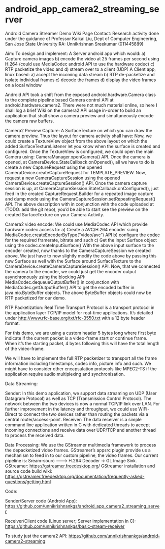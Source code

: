 # android_app_camera2_streaming_server
Android Camera Streamer Demo Wiki Page
Contact:
Research activity done under the guidance of 
Professor Kaikai Liu,
Dept of Computer Engineering,
San Jose State University
RA: Unnikrishnan Sreekumar (011445889)

Aim:
To design and implement:
A Server android app which would:
a) Capture camera images
b) encode the video at 25 frames per second using H.264 (could use MediaCodec android API to use the hardware codec)
c) RTP packetize the video and 
d) stream over to a client (UDP)
A Client app, linux based:
a) accept the incoming data stream
b) RTP de-packetize and isolate individual frames
c) decode the frames
d) display the video frames on a local window



Android API took a shift from the exposed android.hardware.Camera class to the complete pipeline based Camera control API at android.hardware.camera2.
There were not much material online, so here I shall log a brief Wiki on the camera2 API usage in-order to build an application that shall show a camera preview and simultaneously encode the camera raw buffers.

Camera2 Preview Capture:
A SurfaceTexture on which you can draw the camera preview. 
Thus the layout for camera activity shall have:
<TextureView
   android:id="@+id/textureCamera"
   android:layout_width="wrap_content"
   android:layout_height="wrap_content"
   android:layout_alignParentLeft="true"
   android:layout_alignParentTop="true"/>
Now, we could create a TextureView object from the above layout on which the added SurfaceTextureListener let you know when the surface is created and configured.
Once the TextureView is configured, we could open the main Camera using: 
CameraManager.openCamera() API.
Once the camera is opened, at CameraDevice.StateCallback.onOpened(), all we have to do is create a new CaptureRequest using the opened CameraDevice.createCaptureRequest for TEMPLATE_PREVIEW.
Now, request a new CameraCaptureSession using the opened CameraDevice.createCaptureSession() API.
Once the camera capture session is up, at CameraCaptureSession.StateCallback.onConfigured(), just feed in the created CaptureRequest.Builder for a repeated image capture and dump mode using the CameraCaptureSession.setRepeatingRequest() API.
The above description with in conjunction with the code uploaded at (TODO: add the git repo), you’d be able to start see the preview on the created SurfaceTexture on your Camera Activity.


Camera2 video encode:
We could use MediaCodec API which provide hardware codec access to:
a) Create a AVC/H.264 encoder suing MediaCodec.createEncoderByType(“video/avc”) API
b) configure the codec for the required framerate, bitrate and such
c) Get the input Surface object using the codec.createInputSurface()
With the above input surface to the encoder created, now thanks to the CameraCaptureSession we created above, We just have to now slightly modify the code above by passing this new Surface as well with the Surface around SurfaceTexture to the CameraDevice.createCameraCaptureSession() API.
Now, that we connected the camera to the encoder, we could just get the encoder output asynchronously using the blocking API: MediaCodec.dequeueOutputBuffer() in conjunction with MediaCodec.getOutputBuffer() API to get the encoded buffer in java.nio.ByteBuffer objects.
The above ByteBuffer objects could now be RTP packetized for our demo.

RTP Packetization:
Real Time Transport Protocol is a transport protocol in the application layer TCP/IP model for real-time applications. It’s detailed under http://www.rfc-base.org/txt/rfc-3550.txt with a 12 byte header format.

For this demo, we are using a custom header 5 bytes long where first byte indicate if the current packet is a video-frame start or continue frame. When it’s the starting packet, 4 bytes following this will have the total length of the video-frame.

We will have to implement the full RTP packetizer to transport all the frame information including timestamps, codec info, picture info and such. We might have to consider other encapsulation protocols like MPEG2-TS if the application require audio multiplexing and synchronisation.

Data Streaming:


Sender:
In this demo application, we support data streaming on UDP (User Datagram Protocol) as well as TCP (Transmission Control Protocol). The network between the two devices is now a normal TCP/IP link over LAN. For further improvement in the latency and throughput, we could use WiFi-Direct to connect the two devices rather than routing the packets via a central router/access-point.
Receiver:
The data receiver is a simple command line application written in C with dedicated threads to accept incoming connections and receive data over UDP/TCP and another thread to process the received data.

Data Processing:
We use the GStreamer multimedia framework to process the depacketized video frames. GStreamer’s appsrc plugin provide us a mechanism to feed in to our custom pipeline, the video frames. 
Our current pipeline is:
Sream-sourc ---> H.264 Decoder → GL Image Sink.
GStreamer: https://gstreamer.freedesktop.org/
GStreamer installation and source code build wiki: https://gstreamer.freedesktop.org/documentation/frequently-asked-questions/getting.html

Code:

Sender/Server code (Android App):
https://github.com/unnikrishnankgs/android_app_camera2_streaming_server


Receiver/Client code (Linux server; Server implementation in C):
https://github.com/unnikrishnankgs/basic-stream-receiver

To study just the camera2 API:
https://github.com/unnikrishnankgs/android-camera2-streaming

